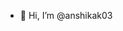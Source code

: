 - 👋 Hi, I’m @anshikak03


<!---
anshikak03/anshikak03 is a ✨ special ✨ repository because its `README.md` (this file) appears on your GitHub profile.
You can click the Preview link to take a look at your changes.
--->
